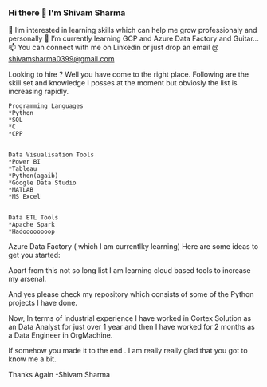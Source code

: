 ### Hi there 👋 I'm Shivam Sharma
👀 I’m interested in learning skills which can help me grow professionaly and personally
🌱 I’m currently learning GCP and Azure Data Factory and Guitar...
📫 You can connect with me on Linkedin or just drop an email @ shivamsharma0399@gmail.com

Looking to hire ? Well you have come to the right place. Following are the skill set and knowledge I posses at the moment but obviosly the list is increasing rapidly.
    
    
    Programming Languages
    *Python
    *SQL
    *C
    *CPP
    
    
    Data Visualisation Tools
    *Power BI
    *Tableau
    *Python(agaib)
    *Google Data Studio
    *MATLAB
    *MS Excel
    
    
    Data ETL Tools
    *Apache Spark
    *Hadoooooooop
    
    
Azure Data Factory ( which I am currentlky learning)
Here are some ideas to get you started:

Apart from this not so long list I am learning cloud based tools to increase my arsenal.

And yes please check my repository  which consists of some of the Python projects I have done.

Now, In terms of industrial experience I have worked in Cortex Solution as an Data Analyst for just over 1 year and then I have worked for 2 months as a Data Engineer in OrgMachine.

If somehow you made it to the end . I am really really glad that you got to know me a bit.

Thanks Again -Shivam Sharma
